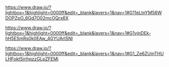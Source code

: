 https://www.draw.io/?lightbox=1&highlight=0000ff&edit=_blank&layers=1&nav=1#G11eLtnYM56WDOPZpO_6Gd7O02mcOQrx6X

https://www.draw.io/?lightbox=1&highlight=0000ff&edit=_blank&layers=1&nav=1#G1vjnDEk-hH5ESmRs0k0EAw_4GYUArISNl

https://www.draw.io/?lightbox=1&highlight=0000ff&edit=_blank&layers=1&nav=1#G1_Ze6ZUmTHULHFokt5irihpzzGLpZFEMi
